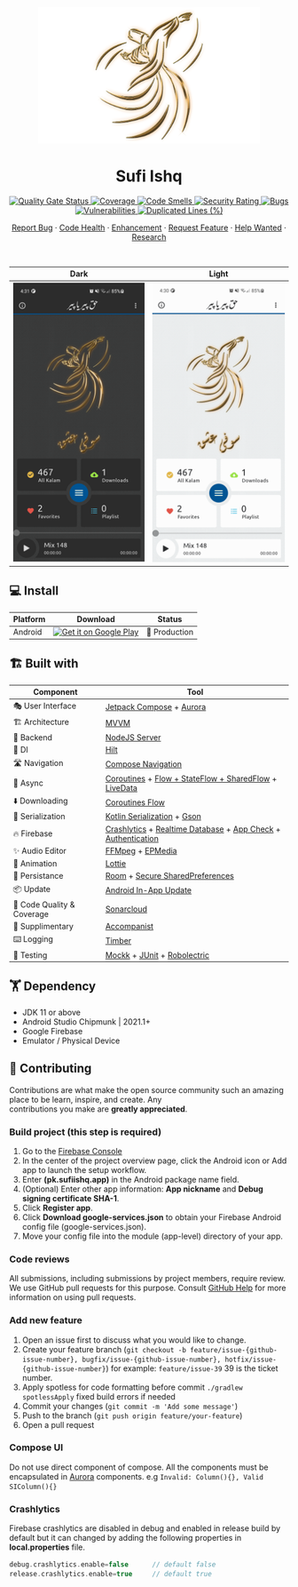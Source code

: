 <div align="center">  
<img src="app/src/main/res/drawable-xxxhdpi/logo.png?raw=true" width="400" />  
<h1 align="center">Sufi Ishq</h1>  
 
<a href="https://sonarcloud.io/summary/new_code?id=sufiishq_sufiishq-mobile">  
    <img alt="Quality Gate Status" src="https://sonarcloud.io/api/project_badges/measure?project=sufiishq_sufiishq-mobile&metric=alert_status" />  
</a>  
<a href="https://sonarcloud.io/summary/new_code?id=sufiishq_sufiishq-mobile">  
    <img alt="Coverage" src="https://sonarcloud.io/api/project_badges/measure?project=sufiishq_sufiishq-mobile&metric=coverage" />  
</a>  
<a href="https://sonarcloud.io/summary/new_code?id=sufiishq_sufiishq-mobile">  
    <img alt="Code Smells" src="https://sonarcloud.io/api/project_badges/measure?project=sufiishq_sufiishq-mobile&metric=code_smells" />  
</a>  
<a href="https://sonarcloud.io/summary/new_code?id=sufiishq_sufiishq-mobile">  
    <img alt="Security Rating" src="https://sonarcloud.io/api/project_badges/measure?project=sufiishq_sufiishq-mobile&metric=security_rating" />  
</a>  
<a href="https://sonarcloud.io/summary/new_code?id=sufiishq_sufiishq-mobil">  
    <img alt="Bugs" src="https://sonarcloud.io/api/project_badges/measure?project=sufiishq_sufiishq-mobile&metric=bugs" />  
</a>  
<a href="https://sonarcloud.io/summary/new_code?id=sufiishq_sufiishq-mobile">  
    <img alt="Vulnerabilities" src="https://sonarcloud.io/api/project_badges/measure?project=sufiishq_sufiishq-mobile&metric=vulnerabilities" />  
</a>  
<a href="https://sonarcloud.io/summary/new_code?id=sufiishq_sufiishq-mobile">  
    <img alt="Duplicated Lines (%)" src="https://sonarcloud.io/api/project_badges/measure?project=sufiishq_sufiishq-mobile&metric=duplicated_lines_density" />  
</a>

<br />

<p>
<a href="https://github.com/sufiishq/sufiishq-mobile/issues/new/choose">Report Bug</a>  
·  
<a href="https://github.com/sufiishq/sufiishq-mobile/issues/new/choose">Code Health</a>  
·  
<a href="https://github.com/sufiishq/sufiishq-mobile/issues/new/choose">Enhancement</a>  
·  
<a href="https://github.com/sufiishq/sufiishq-mobile/issues/new/choose">Request Feature</a>  
·  
<a href="https://github.com/sufiishq/sufiishq-mobile/issues/new/choose">Help Wanted</a>  
·  
<a href="https://github.com/sufiishq/sufiishq-mobile/issues/new/choose">Research</a>  
</p>
<br />
</div>  



| Dark                             | Light |
|----------------------------------|------|
| ![](.github/screenshot_dark.png) |![](.github/screenshot_light.png)

## 💻 Install

| Platform | Download | Status |  
|----------|----------|--------|  
| Android  |<a href='https://play.google.com/store/apps/details?id=pk.sufiishq.app'><img alt='Get it on Google Play' src='https://play.google.com/intl/en_us/badges/static/images/badges/en_badge_web_generic.png' width="200"/></a>| 💚 Production |  

## 🏗️️ Built with

| Component                   | Tool                                                                                                                                                                                                                                                                                 |  
|-----------------------------|--------------------------------------------------------------------------------------------------------------------------------------------------------------------------------------------------------------------------------------------------------------------------------------|  
| 🎭  User Interface          | [Jetpack Compose](https://developer.android.com/jetpack/compose) + [Aurora](https://github.com/sufiishq/sufiishq-mobile/tree/master/aurora)                                                                                                                                          |  
| 🏗  Architecture            | [MVVM](https://en.wikipedia.org/wiki/Model%E2%80%93view%E2%80%93viewmodel)                                                                                                                                                                                                           |  
| 🧠  Backend                 | [NodeJS Server](https://nodejs.org/en/)                                                                                                                                                                                                                                              |  
| 💉  DI                      | [Hilt](https://dagger.dev/hilt/)                                                                                                                                                                                                                                                     |  
| 🛣️  Navigation             | [Compose Navigation](https://developer.android.com/jetpack/compose/navigation)                                                                                                                                                                                                       |  
| 🌊  Async                   | [Coroutines](https://kotlinlang.org/docs/coroutines-overview.html) + [Flow + StateFlow + SharedFlow](https://kotlin.github.io/kotlinx.coroutines/kotlinx-coroutines-core/kotlinx.coroutines.flow/) + [LiveData](https://developer.android.com/topic/libraries/architecture/livedata) |  
| ⬇️ Downloading              | [Coroutines Flow](https://kotlinlang.org/docs/coroutines-overview.html)                                                                                                                                                                                                              |  
| 📄  Serialization           | [Kotlin Serialization](https://github.com/Kotlin/kotlinx.serialization) + [Gson](https://github.com/google/gson)                                                                                                                                                                                                   |  
| 🔥  Firebase                | [Crashlytics](https://firebase.google.com/docs/crashlytics) + [Realtime Database](https://firebase.google.com/products/realtime-database) + [App Check](https://firebase.google.com/products/app-check) + [Authentication](https://firebase.google.com/products/auth)                |  
| ✨  Audio Editor             | [FFMpeg](https://ffmpeg.org/) + [EPMedia](https://github.com/yangjie10930/EpMedia)                                                                                                                                                                                                   |
| 🔀  Animation               | [Lottie](https://lottiefiles.com/)                                                                                                                                                                                                                                                   |
| 💾  Persistance             | [Room](https://developer.android.com/training/data-storage/room) + [Secure SharedPreferences](https://developer.android.com/topic/security/data)                                                                                                                                     |  
| 📦️  Update                 | [Android In-App Update](https://developer.android.com/guide/playcore/in-app-updates/kotlin-java)                                                                                                                                                                                     |  
| 🧐  Code Quality & Coverage | [Sonarcloud](https://sonarcloud.io/)                                                                                                                                                                                                                                                 |  
| 🔧  Supplimentary           | [Accompanist](https://github.com/google/accompanist)                                                                                                                                                                                                                                 |  
| ⌨️  Logging                 | [Timber](https://github.com/JakeWharton/timber)                                                                                                                                                                                                                                      |  
| 🧪  Testing                 | [Mockk](https://mockk.io/) + [JUnit](https://github.com/junit-team/junit5) + [Robolectric](http://robolectric.org/)                                                                                                                                                                  |  

## 🏋 Dependency

- JDK 11 or above
- Android Studio Chipmunk | 2021.1+
- Google Firebase
- Emulator / Physical Device

## 🤝 Contributing

Contributions are what make the open source community such an amazing place to be learn, inspire, and create. Any  
contributions you make are **greatly appreciated**.

### Build project (this step is required)
1. Go to the [Firebase Console](https://console.firebase.google.com/)
2. In the center of the project overview page, click the Android icon or Add app to launch the setup workflow.
3. Enter **(pk.sufiishq.app)** in the Android package name field.
4. (Optional) Enter other app information: **App nickname** and **Debug signing certificate SHA-1**.
5. Click **Register app**.
6. Click **Download google-services.json** to obtain your Firebase Android config file (google-services.json).
7. Move your config file into the module (app-level) directory of your app.

### Code reviews
All submissions, including submissions by project members, require review. We use GitHub pull requests for this purpose. Consult [GitHub Help](https://help.github.com/articles/about-pull-requests/) for more information on using pull requests.

### Add new feature
1. Open an issue first to discuss what you would like to change.
2. Create your feature branch (`git checkout -b feature/issue-{github-issue-number}, bugfix/issue-{github-issue-number}, hotfix/issue-{github-issue-number}`) for example: `feature/issue-39` 39 is the ticket number.
3. Apply spotless for code formatting before commit `./gradlew spotlessApply` fixed build errors if needed
4. Commit your changes (`git commit -m 'Add some message'`)
5. Push to the branch (`git push origin feature/your-feature`)
6. Open a pull request

### Compose UI
Do not use direct component of compose. All the components must be encapsulated in [Aurora](https://github.com/sufiishq/sufiishq-mobile/tree/master/aurora) components. e.g `Invalid: Column(){}, Valid SIColumn(){}`

### Crashlytics
Firebase crashlytics are disabled in debug and enabled in release build by default but it can changed by adding the following properties in **local.properties** file.

```groovy
debug.crashlytics.enable=false      // default false
release.crashlytics.enable=true     // default true
```
